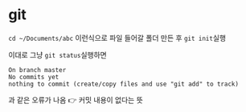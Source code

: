# git


```cd ~/Documents/abc``` 이런식으로 파일 들어갈 폴더 만든 후 ```git init```실행

이대로 그냥 ```git status```실행하면 
```
On branch master
No commits yet 
nothing to commit (create/copy files and use "git add" to track) 
```
과 같은 오류가 나옴 👉 커밋 내용이 없다는 뜻
